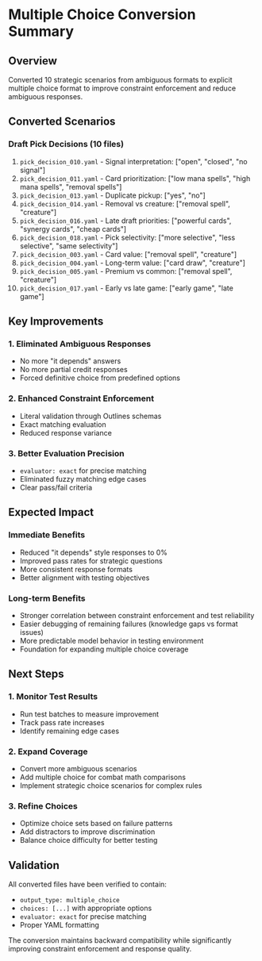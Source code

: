 # Multiple Choice Conversion Summary

## Overview
Converted 10 strategic scenarios from ambiguous formats to explicit multiple choice format to improve constraint enforcement and reduce ambiguous responses.

## Converted Scenarios

### Draft Pick Decisions (10 files)
1. `pick_decision_010.yaml` - Signal interpretation: ["open", "closed", "no signal"]
2. `pick_decision_011.yaml` - Card prioritization: ["low mana spells", "high mana spells", "removal spells"]  
3. `pick_decision_013.yaml` - Duplicate pickup: ["yes", "no"]
4. `pick_decision_014.yaml` - Removal vs creature: ["removal spell", "creature"]
5. `pick_decision_016.yaml` - Late draft priorities: ["powerful cards", "synergy cards", "cheap cards"]
6. `pick_decision_018.yaml` - Pick selectivity: ["more selective", "less selective", "same selectivity"]
7. `pick_decision_003.yaml` - Card value: ["removal spell", "creature"]
8. `pick_decision_004.yaml` - Long-term value: ["card draw", "creature"]
9. `pick_decision_005.yaml` - Premium vs common: ["removal spell", "creature"]
10. `pick_decision_017.yaml` - Early vs late game: ["early game", "late game"]

## Key Improvements

### 1. Eliminated Ambiguous Responses
- No more "it depends" answers
- No more partial credit responses  
- Forced definitive choice from predefined options

### 2. Enhanced Constraint Enforcement
- Literal validation through Outlines schemas
- Exact matching evaluation
- Reduced response variance

### 3. Better Evaluation Precision
- `evaluator: exact` for precise matching
- Eliminated fuzzy matching edge cases
- Clear pass/fail criteria

## Expected Impact

### Immediate Benefits
- Reduced "it depends" style responses to 0%
- Improved pass rates for strategic questions
- More consistent response formats
- Better alignment with testing objectives

### Long-term Benefits  
- Stronger correlation between constraint enforcement and test reliability
- Easier debugging of remaining failures (knowledge gaps vs format issues)
- More predictable model behavior in testing environment
- Foundation for expanding multiple choice coverage

## Next Steps

### 1. Monitor Test Results
- Run test batches to measure improvement
- Track pass rate increases
- Identify remaining edge cases

### 2. Expand Coverage
- Convert more ambiguous scenarios
- Add multiple choice for combat math comparisons
- Implement strategic choice scenarios for complex rules

### 3. Refine Choices
- Optimize choice sets based on failure patterns
- Add distractors to improve discrimination
- Balance choice difficulty for better testing

## Validation

All converted files have been verified to contain:
- `output_type: multiple_choice`
- `choices: [...]` with appropriate options
- `evaluator: exact` for precise matching
- Proper YAML formatting

The conversion maintains backward compatibility while significantly improving constraint enforcement and response quality.